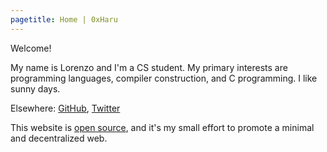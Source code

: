 ```yaml
---
pagetitle: Home | 0xHaru
---
```


Welcome!

My name is Lorenzo and I'm a CS student. My primary interests are
programming languages, compiler construction, and C programming. I
like sunny days.

Elsewhere: [GitHub](https://github.com/0xHaru),
[Twitter](https://twitter.com/0xHaru_)

This website is
[open source](https://github.com/0xHaru/0xharu.github.io), and it's my
small effort to promote a minimal and decentralized web.
